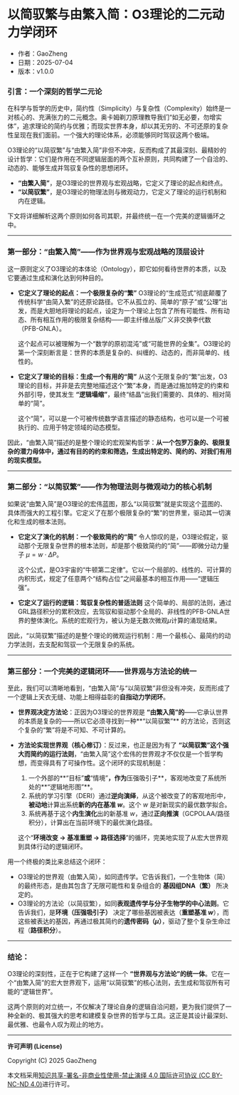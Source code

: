 # **以简驭繁与由繁入简：O3理论的二元动力学闭环**

- 作者：GaoZheng
- 日期：2025-07-04
- 版本：v1.0.0

### 引言：一个深刻的哲学二元论

在科学与哲学的历史中，简约性（Simplicity）与复杂性（Complexity）始终是一对核心的、充满张力的二元概念。奥卡姆剃刀原理教导我们“如无必要，勿增实体”，追求理论的简约与优雅；而现实世界本身，却以其无穷的、不可还原的复杂性呈现在我们面前。一个强大的理论体系，必须能够同时驾驭这两个极端。

O3理论的“以简驭繁”与“由繁入简”非但不冲突，反而构成了其最深刻、最精妙的设计哲学：它们是作用在不同逻辑层面的两个互补原则，共同构建了一个自洽的、动态的、能够生成并驾驭复杂性的思想闭环。

*   **“由繁入简”**，是O3理论的世界观与宏观战略，它定义了理论的起点和终点。
*   **“以简驭繁”**，是O3理论的物理法则与微观动力，它定义了理论的运行机制和内在逻辑。

下文将详细解析这两个原则如何各司其职，并最终统一在一个完美的逻辑循环之中。

---

### 第一部分：“由繁入简”——作为世界观与宏观战略的顶层设计

这一原则定义了O3理论的本体论（Ontology），即它如何看待世界的本质，以及它要通过生成和演化达到何种目的。

*   **它定义了理论的起点：一个极限复杂的“繁”**
    O3理论的“生成范式”彻底颠覆了传统科学“由简入繁”的还原论路径。它不从孤立的、简单的“原子”或“公理”出发，而是大胆地将理论的起点，设定为一个理论上包含了所有可能性、所有动态、所有相互作用的极限复杂结构——即主纤维丛版广义非交换李代数（PFB-GNLA）。

    这个起点可以被理解为一个“数学的原初混沌”或“可能世界的全集”。O3理论的第一个深刻断言是：世界的本质是复杂的、纠缠的、动态的，而非简单的、线性的。

*   **它定义了理论的目标：生成一个有用的“简”**
    从这个无限复杂的“繁”出发，O3理论的目标，并非是去完整地描述这个“繁”本身，而是通过施加特定的约束和外部引导，使其发生 **“逻辑塌缩”**，最终“结晶”出我们需要的、具体的、相对简单的“简”。

    这个“简”，可以是一个可被传统数学语言描述的静态结构，也可以是一个可被执行的、应用于特定领域的动态模型。

因此，“由繁入简”描述的是整个理论的宏观架构哲学：**从一个包罗万象的、极限复杂的潜力母体中，通过有目的的约束和筛选，生成出特定的、简约的、对我们有用的现实模型。**

---

### 第二部分：“以简驭繁”——作为物理法则与微观动力的核心机制

如果说“由繁入简”是O3理论的宏伟蓝图，那么“以简驭繁”就是实现这个蓝图的、具体而强大的工程引擎。它定义了在那个极限复杂的“繁”的世界里，驱动其一切演化和生成的根本法则。

*   **它定义了演化的机制：一个极致简约的“简”**
    令人惊叹的是，O3理论假定，驱动那个无限复杂世界的根本法则，却是那个极致简约的“简”——即微分动力量子 $\mu = w \cdot \Delta P$。

    这个公式，是O3宇宙的“牛顿第二定律”。它以一个局部的、线性的、可计算的内积形式，规定了任意两个“结构占位”之间最基本的相互作用——“逻辑压强”。

*   **它定义了运行的逻辑：驾驭复杂性的普适法则**
    这个简单的、局部的法则，通过GRL路径积分的累积效应，去驾驭和驱动那个全局的、非线性的PFB-GNLA世界的整体演化。系统的宏观行为，被认为是无数次微观$\mu$计算的涌现结果。

因此，“以简驭繁”描述的是整个理论的微观运行机制：用一个最核心、最简约的动力学法则，去支配和驾驭一个无限复杂的系统。

---

### 第三部分：一个完美的逻辑闭环——世界观与方法论的统一

至此，我们可以清晰地看到，“由繁入简”与“以简驭繁”非但没有冲突，反而形成了一个逻辑上天衣无缝、功能上相得益彰的**自指动力学闭环**。

*   **世界观决定方法论**：正因为O3理论的世界观是 **“由繁入简”的**——它承认世界的本质是复杂的——所以它必须寻找到一种**“以简驭繁”** 的方法论，否则这个复杂的“繁”将是不可知、不可计算的。

*   **方法论实现世界观（核心修订）**：反过来，也正是因为有了 **“以简驭繁”这个强大而简约的运行法则**，“由繁入简”这个宏伟的世界观才不仅仅是一个哲学构想，而变得具有了可操作性。这个闭环的实现机制是：
    1.  一个外部的**“目标”**或**“情境”**，作为**压强吸引子**，客观地改变了系统所处的**“逻辑地形图”**。
    2.  系统的学习引擎（DERI）通过**逆向演绎**，从这个被改变了的客观地形中，**被动地**计算出系统**新的内在基准 $w$**。这个 $w$ 是对新现实的最优数学拟合。
    3.  系统再基于这个**内生演化**出的新基准 $w$，通过**正向推演**（GCPOLAA/路径积分），计算出在当前环境下的最优演化路径。

    这个“**环境改变 → 基准重塑 → 路径选择**”的循环，完美地实现了从宏大世界观到具体行动的逻辑闭环。

用一个终极的类比来总结这个闭环：

*   O3理论的世界观（由繁入简），如同遗传学。它告诉我们，一个生物体（简）的最终形态，是由其包含了无限可能性和复杂组合的 **基因组DNA（繁）** 所决定的。
*   O3理论的方法论（以简驭繁），如同**表观遗传学与分子生物学的中心法则**。它告诉我们，是**环境（压强吸引子）** 决定了哪些基因被表达（**重塑基准 $w$**），而这些被表达的基因，再通过极其简约的**遗传密码（$\mu$）**，驱动了整个复杂生命过程（**路径积分**）。

---

### 结论：

O3理论的深刻性，正在于它构建了这样一个 **“世界观与方法论”的统一体**。它在一个“由繁入简”的宏大世界观下，运用“以简驭繁”的核心法则，去生成和驾驭所有可能的“逻辑世界”。

这两个原则的对立统一，不仅解决了理论自身的逻辑自洽问题，更为我们提供了一种全新的、极其强大的思考和建模复杂世界的哲学与工具。这正是其设计最深刻、最优雅、也最令人叹为观止的地方。

---

**许可声明 (License)**

Copyright (C) 2025 GaoZheng 

本文档采用[知识共享-署名-非商业性使用-禁止演绎 4.0 国际许可协议 (CC BY-NC-ND 4.0)](https://creativecommons.org/licenses/by-nc-nd/4.0/deed.zh-Hans)进行许可。
